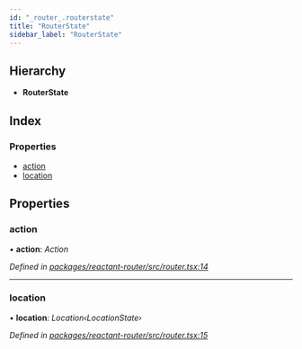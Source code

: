 ```yaml
---
id: "_router_.routerstate"
title: "RouterState"
sidebar_label: "RouterState"
---
```


## Hierarchy

* **RouterState**

## Index

### Properties

* [action](_router_.routerstate.md#action)
* [location](_router_.routerstate.md#location)

## Properties

###  action

• **action**: *Action*

*Defined in [packages/reactant-router/src/router.tsx:14](https://github.com/unadlib/reactant/blob/990bad3/packages/reactant-router/src/router.tsx#L14)*

___

###  location

• **location**: *Location‹LocationState›*

*Defined in [packages/reactant-router/src/router.tsx:15](https://github.com/unadlib/reactant/blob/990bad3/packages/reactant-router/src/router.tsx#L15)*
